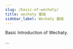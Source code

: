 ```yaml
---
slug: /basic-of-wechaty/
title: wechaty 基础
sidebar_label: Wechaty 基础
---
```


Basic Introduction of Wechaty. 

...
